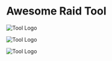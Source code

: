 # Awesome Raid Tool

![Tool Logo](https://media.discordapp.net/attachments/1170789645940957207/1172273639689818153/image.png)

![Tool Logo](https://media.discordapp.net/attachments/1136579642086653992/1173274305530957956/image.png?ex=65635bd8&is=6550e6d8&hm=551c9a2f5df3d7ffe78f12a3682f5a14cb6a0bd0784ba74adebe7fd6ccd9433f&=&width=1116&height=905)

![Tool Logo](https://media.discordapp.net/attachments/1172234443029762090/1172273503383339140/image.png?ex=655fb7c6&is=654d42c6&hm=f1f79e31b1f443a9c79c330a5d510b4ee47f084e7af0ae9d7c72415c8ef6fb01&=&width=1178&height=905)
